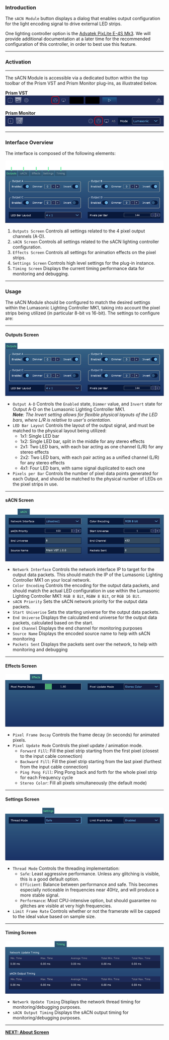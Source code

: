 
### Introduction

The `sACN Module` button displays a dialog that enables output configuration for the light encoding signal to drive external LED strips.

One lighting controller option is the [Advatek PixLite E-4S Mk3](https://www.advateklighting.com/products/e4-s-mk3). We will provide
additional documentation at a later time for the recommended configuration of this controller, in order to best use this feature.

---

### Activation

---

The sACN Module is accessible via a dedicated button within the top toolbar of the Prism VST and Prism Monitor plug-ins, as illustrated below.

**Prism VST**<br>
![sACNButtonPrismVST image-center image-full image-margin-v-24](img/sACN/sacn-module-prism-vst.png)

**Prism Monitor**<br>
![sACNButtonPrismMonitor image-center image-full image-margin-v-24](img/sACN/sacn-module-prism-monitor.png)

---

### Interface Overview

The interface is composed of the following elements:

![sACNInterfaceOverview image-center image-full image-margin-v-24](img/sACN/sacn-module-overview.png)

1. `Outputs Screen` Controls all settings related to the 4 pixel output channels (A-D).
2. `sACN Screen` Controls all settings related to the sACN lighting controller configuration.
3. `Effects Screen` Controls all settings for animation effects on the pixel strips.
4. `Settings Screen` Controls high level settings for the plug-in instance.
5. `Timing Screen` Displays the current timing performance data for monitoring and debugging.

---

### Usage

The sACN Module should be configured to match the desired settings within the Lumasonic Lighting Controller MK1,
taking into account the pixel strips being utilized (in particular 8-bit vs 16-bit). The settings to configure are:

---

#### Outputs Screen

![sACNOutputsScreen image-center image-full image-margin-v-24](img/sACN/sacn-outputs-screen.png)

* `Output A-D` Controls the `Enabled` state, `Dimmer` value, and `Invert` state for Output A-D on the Lumasonic Lighting Controller MK1. <br> _**Note**: The Invert setting allows for flexible physical layouts of the LED bars, where L/R is relative to user's orientation._
* `LED Bar Layout` Controls the layout of the output signal, and must be matched to the physical layout being utilized:
    * 1x1: Single LED bar
    * 1x2: Single LED bar, split in the middle for any stereo effects
    * 2x1: Two LED bars, with each bar acting as one channel (L/R) for any stereo effects
    * 2x2: Two LED bars, with each pair acting as a unified channel (L/R) for any stereo effects
    * 4x1: Four LED bars, with same signal duplicated to each one
* `Pixels per Bar` Controls the number of pixel data points generated for each Output, and should be matched to the physical number of LEDs on the pixel strips in use.

---

#### sACN Screen

![sACNSettingsScreen image-center image-full image-margin-v-24](img/sACN/sacn-sacn-screen.png)

* `Network Interface` Controls the network interface IP to target for the output data packets. This should match the IP of the Lumasonic Lighting Controller MK1 on your local network.
* `Color Encoding` Controls the encoding for the output data packets, and should match the actual LED configuration in use within the Lumasonic Lighting Controller MK1: `RGB 8 Bit`, `RGBW 8 Bit`, or `RGB 16 Bit`.
* `sACN Priority` Sets the sACN network priority for the output data packets.
* `Start Univerise` Sets the starting universe for the output data packets.
* `End Universe` Displays the calculated end universe for the output data packets, calculated based on the start.
* `End Channel` Displays the end channel for monitoring purposes
* `Source Name` Displays the encoded source name to help with sACN monitoring
* `Packets Sent` Displays the packets sent over the network, to help with monitoring and debugging

---

#### Effects Screen

![sACNEffectsScreen image-center image-full image-margin-v-24](img/sACN/sacn-effects-screen.png)

* `Pixel Frame Decay` Controls the frame decay (in seconds) for animated pixels.
* `Pixel Update Mode` Controls the pixel update / animation mode.
    * `Forward Fill`: Fill the pixel strip starting from the first pixel (closest to the input cable connection)
    * `Backward Fill`: Fill the pixel strip starting from the last pixel (furthest from the input cable connection)
    * `Ping Pong Fill`: Ping Pong back and forth for the whole pixel strip for each Frequency cycle
    * `Stereo Color`: Fill all pixels simultaneously (the default mode)

---

#### Settings Screen

![sACNTimingScreen image-center image-full image-margin-v-24](img/sACN/sacn-settings-screen.png)

* `Thread Mode` Controls the threading implementation:
    * `Safe`: Least aggressive performance. Unless any glitching is visible, this is a good default option.
    * `Efficient`: Balance between performance and safe. This becomes especially noticeable in frequencies near 40Hz, and will produce a more stable signal.
    * `Performance`: Most CPU-intensive option, but should guarantee no glitches are visible at very high frequencies.
* `Limit Frame Rate` Controls whether or not the framerate will be capped to the ideal value based on sample size.

---

#### Timing Screen

![sACNTimingScreen image-center image-full image-margin-v-24](img/sACN/sacn-timing-screen.png)

* `Network Update Timing` Displays the network thread timing for monitoring/debugging purposes.
* `sACN Output Timing` Displays the sACN output timing for monitoring/debugging purposes.

---

**[NEXT: About Screen](../03-Prism-VST/05-about-screen.md)**